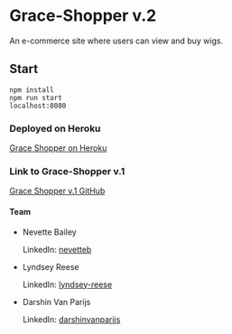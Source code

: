 # Grace-Shopper v.2

An e-commerce site where users can view and buy wigs.

## Start

`npm install`<br/>
`npm run start`<br/>
`localhost:8080`

### Deployed on Heroku

<a href="https://grace-shopper-wigs.herokuapp.com/"
title="herokuapp"
target="_blank"
rel="noopener noreferrer">Grace Shopper on Heroku</a>

### Link to Grace-Shopper v.1

<a href="https://github.com/thats-so-ravenclaw/grace-shopper/">Grace Shopper v.1 GitHub</a>

#### Team

* Nevette Bailey

  LinkedIn: [nevetteb](https://www.linkedin.com/in/nevetteb/)

* Lyndsey Reese

  LinkedIn: [lyndsey-reese](https://www.linkedin.com/in/lyndsey-reese/)

* Darshin Van Parijs

  LinkedIn: [darshinvanparijs](https://www.linkedin.com/in/darshinvanparijs)
